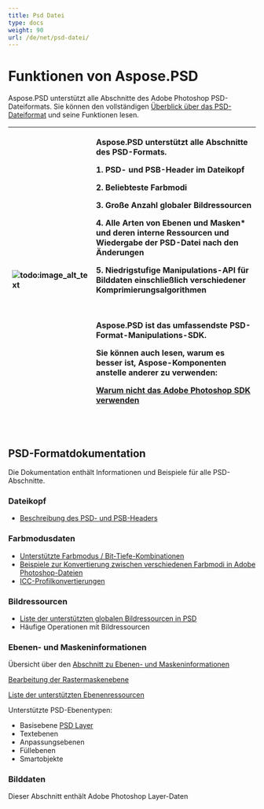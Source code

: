 ```yaml
---
title: Psd Datei
type: docs
weight: 90
url: /de/net/psd-datei/
---
```


# **Funktionen von Aspose.PSD**
Aspose.PSD unterstützt alle Abschnitte des Adobe Photoshop PSD-Dateiformats. Sie können den vollständigen [Überblick über das PSD-Dateiformat](/psd/de/net/psd-format-überblick/) und seine Funktionen lesen.



|![todo:image_alt_text](psd-datei_1.png)|<p>Aspose.PSD unterstützt alle Abschnitte des PSD-Formats.</p><p>1. PSD- und PSB-Header im Dateikopf</p><p>2. Beliebteste Farbmodi</p><p>3. Große Anzahl globaler Bildressourcen</p><p>4. Alle Arten von Ebenen und Masken* und deren interne Ressourcen und Wiedergabe der PSD-Datei nach den Änderungen</p><p>5. Niedrigstufige Manipulations-API für Bilddaten einschließlich verschiedener Komprimierungsalgorithmen</p><p> </p><p>Aspose.PSD ist das umfassendste PSD-Format-Manipulations-SDK.</p><p>Sie können auch lesen, warum es besser ist, Aspose-Komponenten anstelle anderer zu verwenden:</p><p>[Warum nicht das Adobe Photoshop SDK verwenden](/psd/de/net/warum-nicht-adobe-photoshop-sdk-html/)</p><p> </p>|
| :- | :- |
## **PSD-Formatdokumentation**
Die Dokumentation enthält Informationen und Beispiele für alle PSD-Abschnitte.
### **Dateikopf**
- [Beschreibung des PSD- und PSB-Headers](/psd/de/net/psd-und-psb-dateikopf/)
### **Farbmodusdaten**
- [Unterstützte Farbmodus / Bit-Tiefe-Kombinationen](/psd/de/net/unterstützte-kombination-von-farbmodi-und-bit-tiefe-in-psd/)
- [Beispiele zur Konvertierung zwischen verschiedenen Farbmodi in Adobe Photoshop-Dateien](/psd/de/net/psd-konvertierung-zwischen-verschiedenen-farbmodi/)
- [ICC-Profilkonvertierungen](https://docs.aspose.com/display/psdjava/Farbraumkonvertierung+für+JPEG+durch+ICC-Profile)
### **Bildressourcen**
- [Liste der unterstützten globalen Bildressourcen in PSD](/psd/de/net/liste-der-unterstützten-psd-globalen-bildressourcen/)
- Häufige Operationen mit Bildressourcen
### **Ebenen- und Maskeninformationen**
Übersicht über den [Abschnitt zu Ebenen- und Maskeninformationen](/psd/de/net/ebenen-und-maskeninformationen-abschnitt-html/)

[Bearbeitung der Rastermaskenebene](/psd/de/net/bearbeiten-von-raster-masken-ebenen-in-psd-datei-via-api/)

[Liste der unterstützten Ebenenressourcen](/psd/de/net/liste-der-psd-ebenenressourcen/)

Unterstützte PSD-Ebenentypen:

- Basisebene [PSD Layer](/psd/de/net/psd-ebene/)
- Textebenen
- Anpassungsebenen
- Füllebenen
- Smartobjekte
### **Bilddaten**
Dieser Abschnitt enthält Adobe Photoshop Layer-Daten
